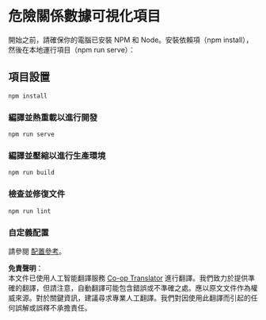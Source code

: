 <!--
CO_OP_TRANSLATOR_METADATA:
{
  "original_hash": "5c51a54dd89075a7a362890117b7ed9e",
  "translation_date": "2025-08-24T13:35:36+00:00",
  "source_file": "3-Data-Visualization/13-meaningful-visualizations/starter/README.md",
  "language_code": "hk"
}
-->
# 危險關係數據可視化項目

開始之前，請確保你的電腦已安裝 NPM 和 Node。安裝依賴項（npm install），然後在本地運行項目（npm run serve）：

## 項目設置
```
npm install
```

### 編譯並熱重載以進行開發
```
npm run serve
```

### 編譯並壓縮以進行生產環境
```
npm run build
```

### 檢查並修復文件
```
npm run lint
```

### 自定義配置
請參閱 [配置參考](https://cli.vuejs.org/config/)。

**免責聲明**：  
本文件已使用人工智能翻譯服務 [Co-op Translator](https://github.com/Azure/co-op-translator) 進行翻譯。我們致力於提供準確的翻譯，但請注意，自動翻譯可能包含錯誤或不準確之處。應以原文文件作為權威來源。對於關鍵資訊，建議尋求專業人工翻譯。我們對因使用此翻譯而引起的任何誤解或誤釋不承擔責任。